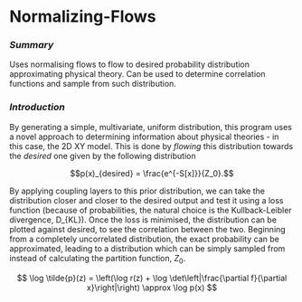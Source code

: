 # Normalizing-Flows
### *Summary*
Uses normalising flows to flow to desired probability distribution approximating physical theory. Can be used to determine correlation functions and sample from such distribution.

### *Introduction*
By generating a simple, multivariate, uniform distribution, this program uses a novel approach to determining information about physical theories - in this case, the 2D XY model. This is done by *flowing* this distribution towards the *desired* one given by the following distribution

$$p(x)_{desired} = \frac{e^{-S[x]}}{Z_0}.$$

By applying coupling layers to this prior distribution, we can take the distribution closer and closer to the desired output and test it using a loss function (because of probabilities, the natural choice is the Kullback-Leibler divergence, D_{KL}). Once the loss is minimised, the distribution can be plotted against desired, to see the correlation between the two. Beginning from a completely uncorrelated distribution, the exact probability can be approximated, leading to a distribution which can be simply sampled from instead of calculating the partition function, $Z_0$.

$$
\log \tilde{p}(z) = \left(\log r(z) + \log \det\left|\frac{\partial f}{\partial x}\right|\right) \approx \log p(x)
$$
